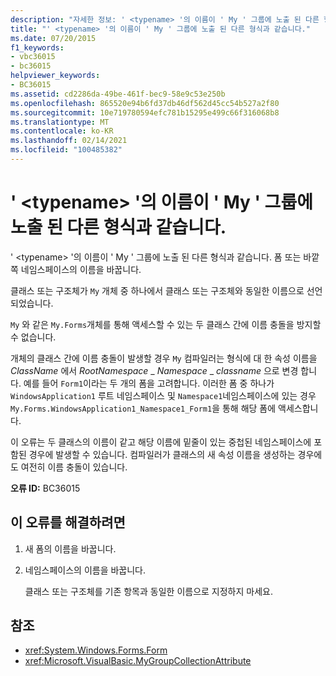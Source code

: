 ```yaml
---
description: "자세한 정보: ' <typename> '의 이름이 ' My ' 그룹에 노출 된 다른 형식과 같습니다."
title: "' <typename> '의 이름이 ' My ' 그룹에 노출 된 다른 형식과 같습니다."
ms.date: 07/20/2015
f1_keywords:
- vbc36015
- bc36015
helpviewer_keywords:
- BC36015
ms.assetid: cd2286da-49be-461f-bec9-58e9c53e250b
ms.openlocfilehash: 865520e94b6fd37db46df562d45cc54b527a2f80
ms.sourcegitcommit: 10e719780594efc781b15295e499c66f316068b8
ms.translationtype: MT
ms.contentlocale: ko-KR
ms.lasthandoff: 02/14/2021
ms.locfileid: "100485382"
---
```

# <a name="typename-has-the-same-name-as-another-type-exposed-in-a-my-group"></a>' \<typename> '의 이름이 ' My ' 그룹에 노출 된 다른 형식과 같습니다.

' \<typename> '의 이름이 ' My ' 그룹에 노출 된 다른 형식과 같습니다. 폼 또는 바깥쪽 네임스페이스의 이름을 바꿉니다.  
  
 클래스 또는 구조체가 `My` 개체 중 하나에서 클래스 또는 구조체와 동일한 이름으로 선언되었습니다.  
  
 `My` 와 같은 `My.Forms`개체를 통해 액세스할 수 있는 두 클래스 간에 이름 충돌을 방지할 수 없습니다.  
  
 개체의 클래스 간에 이름 충돌이 발생할 경우 `My` 컴파일러는 형식에 대 한 속성 이름을 *ClassName* 에서 *RootNamespace* _ *Namespace* \_ *classname* 으로 변경 합니다. 예를 들어 `Form1`이라는 두 개의 폼을 고려합니다. 이러한 폼 중 하나가 `WindowsApplication1` 루트 네임스페이스 및 `Namespace1`네임스페이스에 있는 경우 `My.Forms.WindowsApplication1_Namespace1_Form1`을 통해 해당 폼에 액세스합니다.  
  
 이 오류는 두 클래스의 이름이 같고 해당 이름에 밑줄이 있는 중첩된 네임스페이스에 포함된 경우에 발생할 수 있습니다. 컴파일러가 클래스의 새 속성 이름을 생성하는 경우에도 여전히 이름 충돌이 있습니다.  
  
 **오류 ID:** BC36015  
  
## <a name="to-correct-this-error"></a>이 오류를 해결하려면  
  
1. 새 폼의 이름을 바꿉니다.  
  
2. 네임스페이스의 이름을 바꿉니다.  
  
     클래스 또는 구조체를 기존 항목과 동일한 이름으로 지정하지 마세요.  
  
## <a name="see-also"></a>참조

- <xref:System.Windows.Forms.Form>
- <xref:Microsoft.VisualBasic.MyGroupCollectionAttribute>
